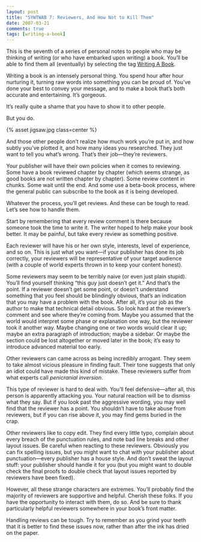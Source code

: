 ```yaml
---
layout: post
title: "SYWTWAB 7: Reviewers, And How Not to Kill Them"
date: 2007-03-21
comments: true
tags: [writing-a-book]
---
```


This is the seventh of a series of personal notes to people who may be
thinking of writing (or who have embarked upon writing) a book. You’ll
be able to find them all (eventually) by selecting the tag <a
href="http://pragdave.pragprog.com/pragdave/writing_a_book/index.html">Writing
A Book</a>.

Writing a book is an intensely personal thing. You spend hour after
hour nurturing it, turning raw words into something you can be proud
of. You’ve done your best to convey your message, and to make a book
that’s both accurate and entertaining. It’s gorgeous.

It’s really quite a shame that you have to show it to other people.

But you do.

{% asset jigsaw.jpg class=center %}

And those other people don’t realize how much work you’re put in, and
how subtly you’ve plotted it, and how many ideas you researched. They
just want to tell you what’s wrong. That’s their job—they’re
reviewers.

Your publisher will have their own policies when it comes to
reviewing. Some have a book reviewed chapter by chapter (which seems
strange, as good books are not written chapter by chapter). Some
review content in chunks. Some wait until the end. And some use a
beta-book process, where the general public can subscribe to the book
as it is being developed.

Whatever the process, you’ll get reviews. And these can be tough to
read. Let’s see how to handle them.

Start by remembering that every review comment is there because
someone took the time to write it. The writer hoped to help make your
book better. It may be painful, but take every review as something
positive.

Each reviewer will have his or her own style, interests, level of
experience, and so on. This is just what you want—if your publisher
has done its job correctly, your reviewers will be representative of
your target audience (with a couple of world experts thrown in to keep
your content honest).

Some reviewers may seem to be terribly naive (or even just plain
stupid). You’ll find yourself thinking “this guy just doesn’t get it.”
And that’s the point. If a reviewer doesn’t get some point, or doesn’t
understand something that you feel should be blindingly obvious,
that’s an indication that you may have a problem with the book. After
all, it’s your job as the author to make that technical detail
obvious. So look hard at the reviewer’s comment and see where they’re
coming from. Maybe you assumed that the world would interpret some
phase or explanation one way, but the reviewer took it another
way. Maybe changing one or two words would clear it up; maybe an extra
paragraph of introduction; maybe a sidebar. Or maybe the section could
be lost altogether or moved later in the book; it’s easy to introduce
advanced material too early.

Other reviewers can came across as being incredibly arrogant. They
seem to take almost vicious pleasure in finding fault. Their tone
suggests that only an idiot could have made this kind of
mistake. These reviewers suffer from what experts call _penicranial
inversion_.

This type of reviewer is hard to deal with. You’ll feel
defensive—after all, this person is apparently attacking you. Your
natural reaction will be to dismiss what they say. But if you look
past the aggressive wording, you may well find that the reviewer has a
point. You shouldn’t have to take abuse from reviewers, but if you can
rise above it, you may find gems buried in the crap.

Other reviewers like to copy edit. They find every little typo,
complain about every breach of the punctuation rules, and note bad
line breaks and other layout issues. Be careful when reacting to these
reviewers. Obviously you can fix spelling issues, but you might want
to chat with your publisher about punctuation—every publisher has a
house style. And don’t sweat the layout stuff: your publisher should
handle it for you (but you might want to double check the final proofs
to double check that layout issues reported by reviewers have been
fixed).

However, all these strange characters are extremes. You’ll probably
find the majority of reviewers are supportive and helpful. Cherish
these folks. If you have the opportunity to interact with them, do
so. And be sure to thank particularly helpful reviewers somewhere in
your book’s front matter.

Handling reviews can be tough. Try to remember as you grind your teeth
that it is better to find these issues now, rather than after the ink
has dried on the paper.
